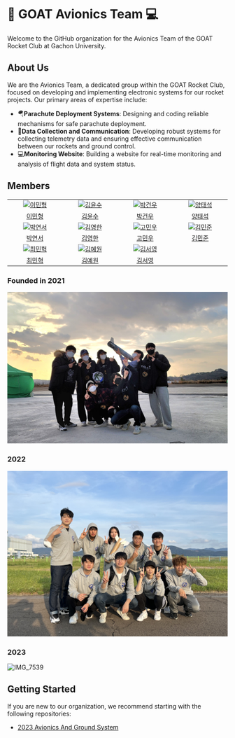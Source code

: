 # 🚀 GOAT Avionics Team 💻
Welcome to the GitHub organization for the Avionics Team of the GOAT Rocket Club at Gachon University. 

## About Us

We are the Avionics Team, a dedicated group within the GOAT Rocket Club, focused on developing and implementing electronic systems for our rocket projects. Our primary areas of expertise include:

- 🪂**Parachute Deployment Systems**: Designing and coding reliable mechanisms for safe parachute deployment.
- 📡**Data Collection and Communication**: Developing robust systems for collecting telemetry data and ensuring effective communication between our rockets and ground control.
- 💻**Monitoring Website**: Building a website for real-time monitoring and analysis of flight data and system status.

## Members
<table>
  <tr>
    <td align="center" width="150px">
      <a href="https://github.com/agtmwebtoon" target="_blank">
        <img src="https://github.com/agtmwebtoon.png?size=230" alt="이민형" />
      </a>
    </td>
    <td align="center" width="150px">
      <a href="https://github.com/doondu" target="_blank">
        <img src="https://github.com/doondu.png?size=230" alt="김윤수" />
      </a>
    </td>
    <td align="center" width="150px">
      <a href="https://github.com/chaos1231107" target="_blank">
        <img src="https://github.com/chaos1231107.png?size=230" alt="박건우" />
      </a>
    </td>
    <td align="center" width="150px">
      <a href="https://github.com/taeseokyang" target="_blank">
        <img src="https://github.com/taeseokyang.png?size=230" alt="양태석" />
      </a>
    </td>
  </tr>
    <tr>
   <td align="center">
      <a href="https://github.com/agtmwebtoon" target="_blank">
        이민형
      </a>
    </td>
   <td align="center">
      <a href="https://github.com/doondu" target="_blank">
        김윤수
      </a>
    </td>
   <td align="center">
      <a href="https://github.com/chaos1231107" target="_blank">
        박건우
      </a>
    </td>
   <td align="center">
      <a href="https://github.com/taeseokyang" target="_blank">
        양태석
      </a>
    </td>
  </tr>
    <tr>
    <td align="center" width="150px">
      <a href="https://github.com/ys0819" target="_blank">
        <img src="https://github.com/ys0819.png?size=230" alt="박연서" />
      </a>
    </td>
    <td align="center" width="150px">
      <a href="https://github.com/measaverb" target="_blank">
        <img src="https://github.com/measaverb.png?size=230" alt="김영한" />
      </a>
    </td>
    <td align="center" width="150px">
      <a href="https://github.com/Kominwoo02" target="_blank">
        <img src="https://github.com/Kominwoo02.png?size=230" alt="고민우" />
      </a>
    </td>
    <td align="center" width="150px">
      <a href="https://github.com/mj051231" target="_blank">
        <img src="https://github.com/mj051231.png?size=230" alt="김민준" />
      </a>
    </td>
  </tr>
    <tr>
   <td align="center">
      <a href="https://github.com/ys0819" target="_blank">
        박연서
      </a>
    </td>
   <td align="center">
      <a href="https://github.com/measaverb" target="_blank">
        김영한
      </a>
    </td>
   <td align="center">
      <a href="https://github.com/Kominwoo02" target="_blank">
        고민우
      </a>
    </td>
   <td align="center">
      <a href="https://github.com/mj051231" target="_blank">
        김민준
      </a>
    </td>
  </tr>
   <tr>
    <td align="center" width="150px">
      <a href="https://github.com/mj051231" target="_blank">
        <img src="https://github.com/mj051231.png?size=230" alt="최민혁" />
      </a>
    </td>
    <td align="center" width="150px">
      <a href="https://github.com/yewonkimmm" target="_blank">
        <img src="https://github.com/yewonkimmm.png?size=230" alt="김예원" />
      </a>
    </td>
    <td align="center" width="150px">
      <a href="https://github.com/Westzer00" target="_blank">
        <img src="https://github.com/Westzer00.png?size=230" alt="김서영" />
      </a>
    </td>
  </tr>
    <tr>
   <td align="center">
      <a href="https://github.com/mj051231" target="_blank">
        최민혁
      </a>
    </td>
   <td align="center">
      <a href="https://github.com/yewonkimmm" target="_blank">
        김예원
      </a>
    </td>
   <td align="center">
      <a href="https://github.com/Westzer00" target="_blank">
        김서영
      </a>
    </td>
  </tr>
</table>

### Founded in 2021
![Description of Image](https://github.com/AvionicsOfGOAT/Document/blob/main/image/2021.jpg)

### 2022
![Description of Image](https://github.com/AvionicsOfGOAT/Document/blob/main/image/2022.jpg)

### 2023
![IMG_7539](https://github.com/AvionicsOfGOAT/.github/assets/136783693/6ffd4645-619d-443a-be9d-a19f6c9b249f)


## Getting Started

If you are new to our organization, we recommend starting with the following repositories:

- [2023 Avionics And Ground System](https://github.com/AvionicsOfGOAT/2023-avionics-and-ground-system)
